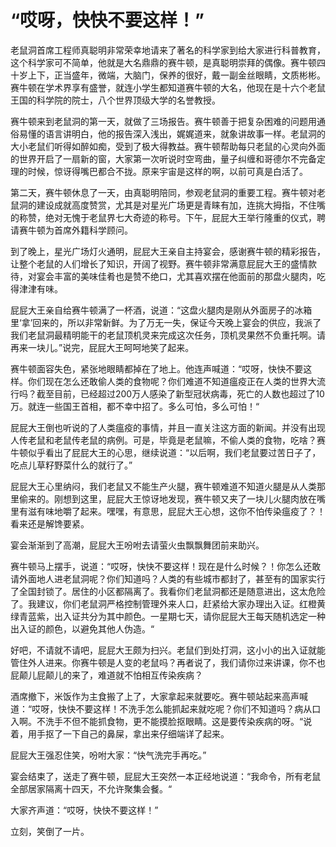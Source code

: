 # “哎呀，快快不要这样！”
老鼠洞首席工程师真聪明非常荣幸地请来了著名的科学家到给大家进行科普教育，这个科学家可不简单，他就是大名鼎鼎的赛牛顿，是真聪明崇拜的偶像。赛牛顿四十岁上下，正当盛年，微端，大脑门，保养的很好，戴一副金丝眼睛，文质彬彬。赛牛顿在学术界享有盛誉，就连小学生都知道赛牛顿的大名，他现在是十六个老鼠王国的科学院的院士，八个世界顶级大学的名誉教授。

赛牛顿来到老鼠洞的第一天，就做了三场报告。赛牛顿善于把复杂困难的问题用通俗易懂的语言讲明白，他的报告深入浅出，娓娓道来，就象讲故事一样。老鼠洞的大小老鼠们听得如醉如痴，受到了极大得教益。赛牛顿帮助每只老鼠的心灵向外面的世界开启了一扇新的窗，大家第一次听说时空弯曲，量子纠缠和哥德尔不完备定理的时候，惊讶得嘴巴都合不拢。原来宇宙是这样的啊，以前可真是白活了。

第二天，赛牛顿休息了一天，由真聪明陪同，参观老鼠洞的重要工程。赛牛顿对老鼠洞的建设成就高度赞赏，尤其是对星光广场更是青睐有加，连挑大拇指，不住嘴的称赞，绝对无愧于老鼠界七大奇迹的称号。下午，屁屁大王举行隆重的仪式，聘请赛牛顿为首席外籍科学顾问。

到了晚上，星光广场灯火通明，屁屁大王亲自主持宴会，感谢赛牛顿的精彩报告，让整个老鼠的人们增长了知识，开阔了视野。赛牛顿非常满意屁屁大王的盛情款待，对宴会丰富的美味佳肴也是赞不绝口，尤其喜欢摆在他面前的那盘火腿肉，吃得津津有味。

屁屁大王亲自给赛牛顿满了一杯酒，说道：“这盘火腿肉是刚从外面房子的冰箱里‘拿’回来的，所以非常新鲜。为了万无一失，保证今天晚上宴会的供应，我派了我们老鼠洞最精明能干的老鼠顶机灵来完成这次任务，顶机灵果然不负重托啊。请再来一块儿。”说完，屁屁大王呵呵地笑了起来。

赛牛顿面容失色，紧张地眼睛都掉在了地上。他连声喊道：“哎呀，快快不要这样。你们现在怎么还敢偷人类的食物呢？你们难道不知道瘟疫正在人类的世界大流行吗？截至目前，已经超过200万人感染了新型冠状病毒，死亡的人数也超过了10万。就连一些国王首相，都不幸中招了。多么可怕，多么可怕！“

屁屁大王倒也听说的了人类瘟疫的事情，并且一直关注这方面的新闻。并没有出现人传老鼠和老鼠传老鼠的病例。可是，毕竟是老鼠嘛，不偷人类的食物，吃啥？赛牛顿似乎看出了屁屁大王的心思，继续说道：“以后啊，我们老鼠要过苦日子了，吃点儿草籽野菜什么的就行了。”

屁屁大王心里纳闷，我们老鼠又不能生产火腿，赛牛顿难道不知道火腿是从人类那里偷来的。刚想到这里，屁屁大王惊讶地发现，赛牛顿又夹了一块儿火腿肉放在嘴里有滋有味地嚼了起来。嘿嘿，有意思，屁屁大王心想，这你不怕传染瘟疫了？！看来还是解馋要紧。

宴会渐渐到了高潮，屁屁大王吩咐去请萤火虫飘飘舞团前来助兴。

赛牛顿马上摆手，说道：“哎呀，快快不要这样！现在是什么时候？！你怎么还敢请外面地人进老鼠洞呢？你们知道吗？人类的有些城市都封了，甚至有的国家实行了全国封锁了。居住的小区都隔离了。我看你们老鼠洞都还是随意进出，这太危险了。我建议，你们老鼠洞严格控制管理外来人口，赶紧给大家办理出入证。红橙黄绿青蓝紫，出入证共分为其中颜色。一星期七天，请你屁屁大王每天随机选定一种出入证的颜色，以避免其他人伪造。“

好吧，不请就不请吧，屁屁大王颇为扫兴。老鼠们到处打洞，这小小的出入证就能管住外人进来。你赛牛顿是人变的老鼠吗？再者说了，我们请你过来讲课，你不也屁颠儿屁颠儿的来了，难道就不怕相互传染疾病？

酒席撤下，米饭作为主食搬了上了，大家拿起来就要吃。赛牛顿站起来高声喊道：“哎呀，快快不要这样！不洗手怎么能抓起来就吃呢？你们不知道吗？病从口入啊。不洗手不但不能抓食物，更不能摸脸抠眼睛。这是要传染疾病的呀。“说着，用手抠了一下自己的鼻屎，拿出来仔细端详了起来。

屁屁大王强忍住笑，吩咐大家：“快气洗完手再吃。”

宴会结束了，送走了赛牛顿，屁屁大王突然一本正经地说道：“我命令，所有老鼠全部居家隔离十四天，不允许聚集会餐。“

大家齐声道：“哎呀，快快不要这样！”

立刻，笑倒了一片。
